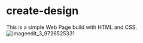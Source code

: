 # create-design
This is a simple Web Page build with HTML and CSS.
![imageedit_3_9726525331](https://user-images.githubusercontent.com/89196594/187190398-282bcd35-3810-41ac-97c6-203fbcf747a1.png)
